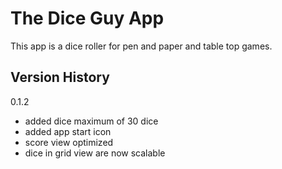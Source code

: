 The Dice Guy App
=================================

This app is a dice roller for pen and paper and table top games.


Version History
--------------

0.1.2
- added dice maximum of 30 dice
- added app start icon
- score view optimized
- dice in grid view are now scalable



